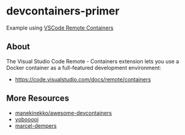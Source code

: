 # devcontainers-primer

Example using [VSCode Remote Containers](https://marketplace.visualstudio.com/items?itemName=ms-vscode-remote.remote-containers)

## About

The Visual Studio Code Remote - Containers extension lets you use a Docker container as a full-featured development environment:
- https://code.visualstudio.com/docs/remote/containers

## More Resources

- [manekinekko/awesome-devcontainers](https://github.com/manekinekko/awesome-devcontainers)
- [yobooooi](https://github.com/yobooooi/aws-cdk-boilerplate/tree/master/.devcontainer)
- [marcel-dempers](https://github.com/marcel-dempers/docker-development-youtube-series/tree/master/.devcontainer)


